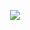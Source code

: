 <p align="center">
  <img src="https://capsule-render.vercel.app/api?type=rect&color=0:F69ABF,100:EB7FA9&height=3&section=footer"/>
</p>
